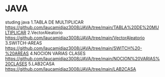 # JAVA
studing java
1.TABLA DE MULTIPLICAR https://github.com/laucamidiaz3008/JAVA/tree/main/TABLA%20DE%20MULTIPLICAR
2.VectorAleatorio https://github.com/laucamidiaz3008/JAVA/tree/main/VectorAleatorio 
3.SWITCH-AREAS https://github.com/laucamidiaz3008/JAVA/tree/main/SWITCH%20-%20AREAS 
4.NOCION VARIAS CLASES https://github.com/laucamidiaz3008/JAVA/tree/main/NOCION%20VARIAS%20CLASES 
5.LAB2CASA https://github.com/laucamidiaz3008/JAVA/tree/main/LAB2CASA

